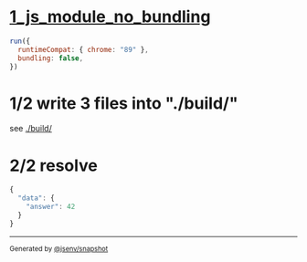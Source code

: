 # [1_js_module_no_bundling](../../import_type_json_build.test.mjs#L27)

```js
run({
  runtimeCompat: { chrome: "89" },
  bundling: false,
})
```

# 1/2 write 3 files into "./build/"

see [./build/](./build/)

# 2/2 resolve

```js
{
  "data": {
    "answer": 42
  }
}
```
---

<sub>
  Generated by <a href="https://github.com/jsenv/core/tree/main/packages/independent/snapshot">@jsenv/snapshot</a>
</sub>